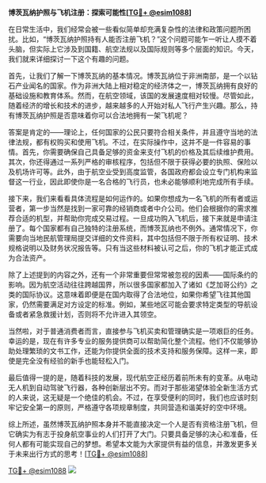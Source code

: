 **博茨瓦纳护照与飞机注册：探索可能性[[TG💪+ @esim1088](https://t.me/s/esim1088)]**

在日常生活中，我们经常会被一些看似简单却充满复杂性的法律和政策问题所困扰。比如，“博茨瓦纳护照持有人能否注册飞机？”这个问题可能乍一听让人摸不着头脑，但实际上它涉及到国籍、航空法规以及国际规则等多个层面的知识。今天，我们就来详细探讨一下这个有趣的问题。

首先，让我们了解一下博茨瓦纳的基本情况。博茨瓦纳位于非洲南部，是一个以钻石产业闻名的国家。作为非洲大陆上相对稳定的经济体之一，博茨瓦纳拥有良好的基础设施和教育体系。然而，在航空领域，该国的发展速度相对较慢。尽管如此，随着经济的增长和技术的进步，越来越多的人开始对私人飞行产生兴趣。那么，持有博茨瓦纳护照是否意味着你可以合法地拥有一架飞机呢？

答案是肯定的——理论上，任何国家的公民只要符合相关条件，并且遵守当地的法律法规，都有权购买和使用飞机。不过，在实际操作中，这并不是一件容易的事情。首先，你需要确保自己具备足够的资金来支付飞机的价格及其后续维护费用。其次，你还得通过一系列严格的审核程序，包括但不限于获得必要的执照、保险以及机场许可等。此外，由于航空业受到高度监管，各国政府都会设立专门机构来监督这一行业，因此即使你是一名合格的飞行员，也未必能够顺利地完成所有手续。

接下来，我们来看看具体流程是如何运作的。如果你想成为一名飞机的所有者或运营者，第一步当然是找到一家可靠的经销商或者中介公司。他们会根据你的需求推荐合适的机型，并帮助你完成交易过程。一旦成功购入飞机后，接下来就是申请注册了。每个国家都有自己独特的注册系统，而博茨瓦纳也不例外。通常情况下，你需要向当地民航管理局提交详细的文件资料，其中包括但不限于所有权证明、技术规格说明以及财务状况报告等。只有当这些材料被认可之后，你的飞机才能正式成为合法资产。

除了上述提到的内容之外，还有一个非常重要但常常被忽视的因素——国际条约的影响。因为航空活动往往跨越国界，所以很多国家都加入了诸如《芝加哥公约》之类的国际协议。这意味着即便是在国内取得了合法地位，如果你希望飞往其他国家，仍然需要满足对方设定的标准。例如，某些地区可能会要求特定类型的导航设备或者紧急救援计划，否则将不允许进入其领空。

当然啦，对于普通消费者而言，直接参与飞机买卖和管理确实是一项艰巨的任务。幸运的是，现在有许多专业的服务提供商可以帮助简化整个流程。他们不仅能够协助处理繁琐的文书工作，还能为你提供全面的技术支持和服务保障。这样一来，即使是完全没有经验的新手也能轻松入门。

最后值得一提的是，随着科技的发展，现代航空正经历着前所未有的变革。从电动无人机到自动驾驶飞行器，各种创新层出不穷。而对于那些渴望体验全新生活方式的人来说，这无疑是一个绝佳的机会。不过，在享受便利的同时，我们也应该时刻牢记安全第一的原则，严格遵守各项规章制度，共同营造和谐美好的空中环境。

综上所述，虽然博茨瓦纳护照本身并不能直接决定一个人是否有资格注册飞机，但它确实为有志于投身航空事业的人们打开了大门。只要具备足够的决心和准备，任何人都有可能实现自己的梦想。希望本文能为大家提供有益的信息，并激发更多关于未来出行方式的思考！[[TG💪+ @esim1088](https://t.me/s/esim1088)]

[TG💪+ @esim1088](https://t.me/s/esim1088) ![](https://i.postimg.cc/4NQfJmqS/Snipaste-2025-05-13-00-14-12.png)